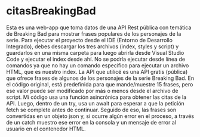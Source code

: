 # citasBreakingBad
Esta es una web-app que toma datos de una API Rest pública con temática de Breaking Bad para mostrar frases populares de los personajes de la serie.
Para ejecutar el proyecto desde el IDE (Entorno de Desarrollo Integrado), debes descargar los tres archivos (index, styles y script) y guardarlos en una misma carpeta para luego abrirla desde Visual Studio Code y ejecutar el index desde ahí. No se podría ejecutar desde línea de comandos ya que no hay un comando específico para ejecutar un archivo HTML, que es nuestro index.
La API que utilicé es una API gratis (pública) que ofrece frases de algunos de los personajes de la serie Breaking Bad. En el código original, está predefinida para que mande/muestre 15 frases, pero ese valor puede ser modificado por más o menos desde el archivo de script.
Mi código usa una función asincrónica para obtener las citas de la API. Luego, dentro de un try, usa un await para esperar a que la petición fetch se complete antes de continuar. Seguido de eso, las frases son convertidas en un objeto json y, si ocurre algún error en el proceso, a través de un catch muestro ese error en la consola y un mensaje de error al usuario en el contenedor HTML.
